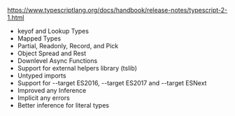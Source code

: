 
https://www.typescriptlang.org/docs/handbook/release-notes/typescript-2-1.html

- keyof and Lookup Types
- Mapped Types
- Partial, Readonly, Record, and Pick
- Object Spread and Rest
- Downlevel Async Functions
- Support for external helpers library (tslib)
- Untyped imports
- Support for --target ES2016, --target ES2017 and --target ESNext
- Improved any Inference
- Implicit any errors
- Better inference for literal types




